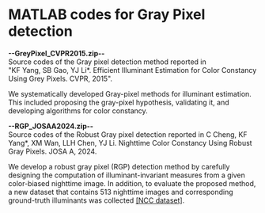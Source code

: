 #  MATLAB codes for Gray Pixel detection
**--GreyPixel_CVPR2015.zip--**  
Source codes of the Gray pixel detection method reported in  
"KF Yang, SB Gao, YJ Li*. Efficient Illuminant Estimation for Color Constancy Using Grey Pixels. CVPR, 2015".

We systematically developed Gray-pixel methods for illuminant estimation. This included proposing the gray-pixel hypothesis, validating it, and developing algorithms for color constancy.

**--RGP_JOSAA2024.zip--**  
Source codes of the Robust Gray pixel detection reported in
C Cheng, KF Yang*, XM Wan, LLH Chen, YJ Li. Nighttime Color Constancy Using Robust Gray Pixels. JOSA A, 2024.
  
We develop a robust gray pixel (RGP) detection method by carefully designing the computation of illuminant-invariant measures from a given color-biased nighttime image.
In addition, to evaluate the proposed method, a new dataset that contains 513 nighttime images and corresponding ground-truth illuminants was collected [[NCC dataset]](https://www.kaggle.com/datasets/yangkaifu/nighttime-color-constancy).  




